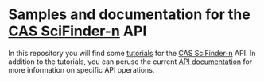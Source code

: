 # Samples and documentation for the [CAS SciFinder-n](https://scifinder-n.cas.org) API

In this repository you will find some [tutorials](tutorials/) for the [CAS SciFinder-n](https://scifinder-n.cas.org)
API.  In addition to the tutorials, you can peruse the current [API documentation](https://scifinder-n.cas.org/api/docs)
for more information on specific API operations.
